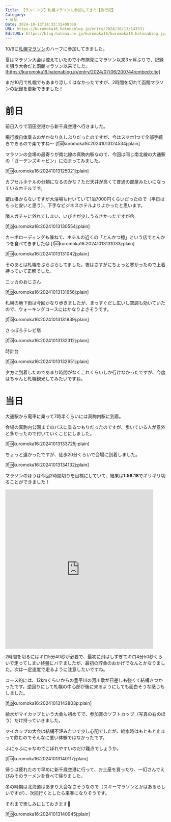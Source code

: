 ```yaml
---
Title: 【ランニング】札幌マラソンに参加してきた【旅行記】
Category:
- 日記
Date: 2024-10-13T14:33:31+09:00
URL: https://kuromoka16.hatenablog.jp/entry/2024/10/13/143331
EditURL: https://blog.hatena.ne.jp/kuromoka16/kuromoka16.hatenablog.jp/atom/entry/6802340630913650559
---
```


10/6に[札幌マラソン](https://satumara.sapporo-sport.jp/)のハーフに参加してきました。

夏はマラソン大会は控えていたので小布施見にマラソン以来3ヶ月ぶりで、記録を狙う大会だと函館マラソン以来でした。
[https://kuromoka16.hatenablog.jp/entry/2024/07/06/200744:embed:cite]

まだ10月で札幌でもあまり涼しくはなかったですが、2時間を切れて函館マラソンの記録を更新できました！

# 前日
前日入りで羽田空港から新千歳空港へ行きました。

飛行機自体乗るのがかなり久しぶりだったのですが、今はスマホ1つで全部手続きできるので楽ですね〜
[f:id:kuromoka16:20241013124534j:plain]

マラソンの会場の最寄りが南北線の真駒内駅なので、今回は同じ南北線の大通駅の「ガーデンズキャビン」に泊まってみました。

[f:id:kuromoka16:20241013125021j:plain]

カプセルホテルの分類になるのかな？ただ天井が高くて普通の部屋みたいになっているホテルです。

鍵は掛からないですが大浴場も付いていて1泊7000円くらいだったので（平日はもっと安いと思う）、下手なビジネスホテルよりよかったと思います。

隣人ガチャに外れてしまい、いびきが少しうるさかったですが😢

[f:id:kuromoka16:20241013130554j:plain]

カーボローディングも兼ねて、ホテルの近くの「とんかつ檍」という店でとんかつを食べてきました😋
[f:id:kuromoka16:20241013131033j:plain]

[f:id:kuromoka16:20241013131042j:plain]

そのあとは札幌をぶらぶらしてました。夜はさすがにちょっと寒かったので上着持っていて正解でした。

ニッカのおじさん

[f:id:kuromoka16:20241013131656j:plain]

札幌の地下街は今回かなり歩きましたが、まっすぐだし広いし空調も効いていたので、ウォーキングコースにはかなりよさそうです。

[f:id:kuromoka16:20241013131939j:plain]

さっぽろテレビ塔

[f:id:kuromoka16:20241013132312j:plain]

時計台

[f:id:kuromoka16:20241013132651j:plain]

夕方に到着したのであまり時間がなくこれくらいしか行けなかったですが、今度はちゃんと札幌観光してみたいですね。

# 当日
大通駅から電車に乗って7時半くらいには真駒内駅に到着。

会場の真駒内公園までのバスに乗るつもりだったのですが、歩いている人が意外と多かったので付いていくことにしました。

[f:id:kuromoka16:20241013133725j:plain]

ちょっと遠かったですが、徒歩20分くらいで会場に到着しました。

[f:id:kuromoka16:20241013134132j:plain]

マラソンのほうは今回2時間切りを目標にしていて、結果は**1:56:18**でギリギリ切ることができました！

<iframe src='https://connect.garmin.com/modern/activity/embed/17213418157' title='南区 ラン' width='465' height='500' frameborder='0'></iframe>

2時間を切るにはキロ5分40秒が必要で、最初に飛ばしすぎてキロ4分50秒くらいで走ってしまい終盤にバテましたが、最初の貯金のおかげでなんとかなりました。次は一定速度で走るように注意したいですね。

コース的には、12kmくらいからの豊平川の河川敷が日差しも強くて結構きつかったです。逆回りにして札幌の中心部が後に来るようにしても面白そうな感じもしました。

[f:id:kuromoka16:20241013142803p:plain]


給水がマイカップという大会も初めてで、参加賞のソフトカップ（写真の右のほう）だけ持っていきました。

マイカップの大会は結構不評みたいで少し心配でしたが、給水時はもともと止まって飲むのでそんなに悪い体験ではなかったです。

ふにゃふにゃなのでこぼれやすいのだけ難点でしょうか。

[f:id:kuromoka16:20241013140117j:plain]

帰りは疲れたので早めに新千歳空港に行って、お土産を買ったり、一幻さんでえびみそのラーメンを食べて帰りました。

冬の時期は北海道はあまり大会なさそうなので（スキーマラソンとかはあるらしいですが）、次回行くとしたら来春になりそうです。

それまで楽しみにしておきます🥰

[f:id:kuromoka16:20241013140945j:plain]
